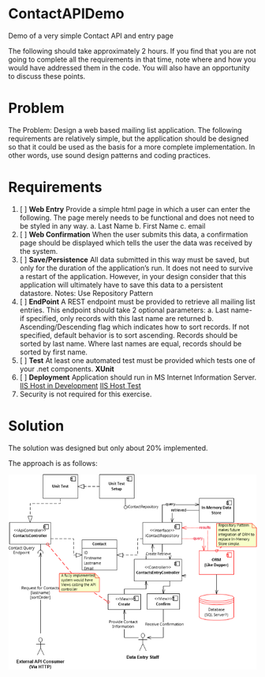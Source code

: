 # ContactAPIDemo
Demo of a very simple Contact API and entry page

The following should take approximately 2 hours.  If you find that you are not going to complete all the requirements in that time, note where and how you would have addressed them in the code.  You will also have an opportunity to discuss these points.


# Problem

The Problem:  Design a web based mailing list application.  The following requirements are relatively simple, but the application should be designed so that it could be used as the basis for a more complete implementation.  In other words, use sound design patterns and coding practices.

# Requirements
1.	[ ] **Web Entry** Provide a simple html page in which a user can enter the following.  The page merely needs to be functional and does not need to be styled in any way.
a.	Last Name
b.	First Name
c.	email
2.	[ ] **Web Confirmation** When the user submits this data, a confirmation page should be displayed which tells the user the data was received by the system.
3.	[ ] **Save/Persistence** All data submitted in this way must be saved, but only for the duration of the application’s run.  It does not need to survive a restart of the application.  However, in your design consider that this application will ultimately have to save this data to a persistent datastore.
Notes:
Use Repository Pattern
4.	[ ] **EndPoint** A REST endpoint must be provided to retrieve all mailing list entries.  This endpoint should take 2 optional parameters:
a.	Last name- if specified, only records with this last name are returned
b.	Ascending/Descending flag which indicates how to sort records.  If not specified, default behavior is to sort ascending.  Records should be sorted by last name.  Where last names are equal, records should be sorted by first name.
5.	[ ] **Test** At least one automated test must be provided which tests one of your .net components.
__XUnit__
6.	[ ] **Deployment** Application should run in MS Internet Information Server.
[IIS Host in Development](http://www.c-sharpcorner.com/article/how-to-host-asp-net-mvc-5-and-web-api-on-iis-for-development-purpose/)
[IIS Host Test](http://www.c-sharpcorner.com/UploadFile/2b481f/how-to-host-Asp-Net-web-api-on-iis-server/)
7.	Security is not required for this exercise.

# Solution

The solution was designed but only about 20% implemented. 

The approach is as follows:

<kbd><img src='/images/overview.png'></kbd>